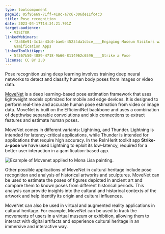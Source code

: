 ```yaml
---
type: toolcomponent
pageId: 05f95e69-71ff-418c-a7c6-306de11fc4c3
title: Pose recognition
date: 2023-04-17T14:34:21.701Z
target-audience:
  - VISITOR
linkedWebinars:
  - f2a58e91-3c1a-43c0-baeb-45234da1cbce____Engaging Museum Visitors with
    Gamification Apps
linkedToolkitApps:
  - 5f367b50-4089-4718-9b66-8114962c6596____Strike a Pose
license: CC BY 2.0
---
```

Pose recognition using deep learning involves training deep neural networks to detect and classify human body poses from images or video data.

[MoveNet](https://www.tensorflow.org/hub/tutorials/movenet) is a deep learning-based pose estimation framework that uses lightweight models optimized for mobile and edge devices. It is designed to perform real-time and accurate human pose estimation from video or image data. MoveNet is built on the EfficientNet backbone and uses a combination of depthwise separable convolutions and skip connections to extract features and estimate human poses.

MoveNet comes in different variants: Lightning, and Thunder. Lightning is intended for latency-critical applications, while Thunder is intended for applications that require high accuracy. In the ReInHerit toolkit app **Strike-a-pose** we have used Lightning to eploit its low-latency, required for a better user interaction in a gamification-based app.

![Example of Movenet applied to  Mona Lisa painting.](https://ucarecdn.com/4d2c90f2-dbbe-40a3-ad56-05170649403f/-/crop/512x524/0,0/-/preview/ "Example of Movenet applied to  Mona Lisa painting.")

Other possible applications of MoveNet in cultural heritage include pose recognition and analysis of historical artworks and sculptures. MoveNet can be used to estimate the poses of figures depicted in ancient art and compare them to known poses from different historical periods. This analysis can provide insights into the cultural and historical contexts of the artwork and help identify its origin and cultural influences.

MoveNet can also be used in virtual and augmented reality applications in cultural heritage. For example, MoveNet can be used to track the movements of users in a virtual museum or exhibition, allowing them to interact with digital artifacts and experience cultural heritage in an immersive and interactive way.